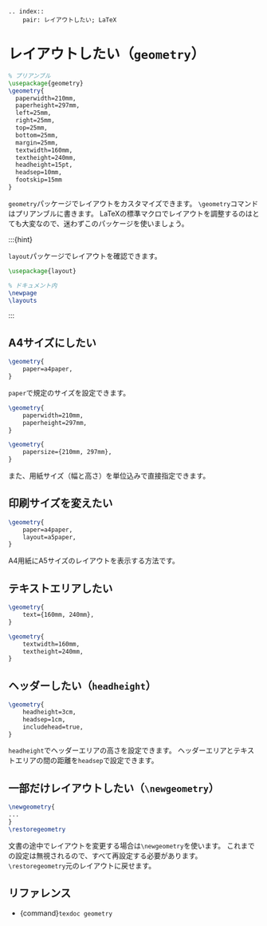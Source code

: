 ```{eval-rst}
.. index::
    pair: レイアウトしたい; LaTeX
```

# レイアウトしたい（``geometry``）

```latex
% プリアンブル
\usepackage{geometry}
\geometry{
  paperwidth=210mm,
  paperheight=297mm,
  left=25mm,
  right=25mm,
  top=25mm,
  bottom=25mm,
  margin=25mm,
  textwidth=160mm,
  textheight=240mm,
  headheight=15pt,
  headsep=10mm,
  footskip=15mm
}
```

`geometry`パッケージでレイアウトをカスタマイズできます。
`\geometry`コマンドはプリアンブルに書きます。
LaTeXの標準マクロでレイアウトを調整するのはとても大変なので、迷わずこのパッケージを使いましょう。

:::{hint}

``layout``パッケージでレイアウトを確認できます。

```latex
\usepackage{layout}

% ドキュメント内
\newpage
\layouts
```

:::

## A4サイズにしたい

```latex
\geometry{
    paper=a4paper,
}
```

`paper`で規定のサイズを設定できます。

```latex
\geometry{
    paperwidth=210mm,
    paperheight=297mm,
}

\geometry{
    papersize={210mm, 297mm},
}
```

また、用紙サイズ（幅と高さ）を単位込みで直接指定できます。

## 印刷サイズを変えたい

```latex
\geometry{
    paper=a4paper,
    layout=a5paper,
}
```

A4用紙にA5サイズのレイアウトを表示する方法です。

## テキストエリアしたい

```latex
\geometry{
    text={160mm, 240mm},
}

\geometry{
    textwidth=160mm,
    textheight=240mm,
}
```

## ヘッダーしたい（``headheight``）

```latex
\geometry{
    headheight=3cm,
    headsep=1cm,
    includehead=true,
}
```

``headheight``でヘッダーエリアの高さを設定できます。
ヘッダーエリアとテキストエリアの間の距離を``headsep``で設定できます。

## 一部だけレイアウトしたい（``\newgeometry``）

```latex
\newgeometry{
...
}
\restoregeometry
```

文書の途中でレイアウトを変更する場合は``\newgeometry``を使います。
これまでの設定は無視されるので、すべて再設定する必要があります。
``\restoregeometry``元のレイアウトに戻せます。

## リファレンス

- {command}`texdoc geometry`
